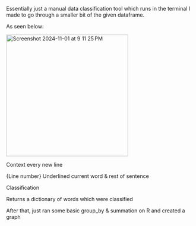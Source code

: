 Essentially just a manual data classification tool which runs in the terminal I made to go through a smaller bit of the given dataframe.


As seen below:

<img width="328" alt="Screenshot 2024-11-01 at 9 11 25 PM" src="https://github.com/user-attachments/assets/3069db5a-7609-481c-9b3c-f08d2826a3f7">

Context every new line

{Line number} Underlined current word & rest of sentence

Classification

Returns a dictionary of words which were classified

After that, just ran some basic group_by & summation on R and created a graph
